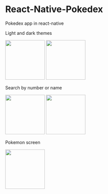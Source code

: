 # React-Native-Pokedex
Pokedex app in react-native 

Light and dark themes

<img src='https://i.imgur.com/LSmbuwj.jpg'  width='125'> <img src='https://i.imgur.com/7K5V8nY.jpg'  width='125'>

Search by number or name 

<img src='https://i.imgur.com/8Zf5PqA.jpg' width='125'>  <img src='https://i.imgur.com/p5aDQ3H.jpg' width='125'>

Pokemon screen

<img src='https://i.imgur.com/8mFlwD4.png' width='125'>





